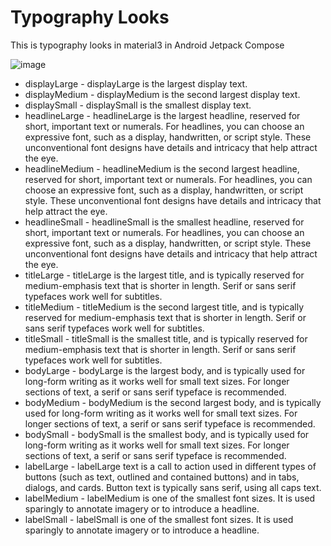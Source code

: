 # Typography Looks
This is typography looks in material3 in Android Jetpack Compose

![image](https://github.com/shaqna/Material3-Compose/assets/85094525/82484d8a-a483-4cbf-8e7b-d624875df3d6)


- displayLarge - displayLarge is the largest display text.
- displayMedium - displayMedium is the second largest display text.
- displaySmall - displaySmall is the smallest display text.
- headlineLarge - headlineLarge is the largest headline, reserved for short, important text or numerals. For headlines, you can choose an expressive font, such as a display, handwritten, or script style. These unconventional font designs have details and intricacy that help attract the eye.
- headlineMedium - headlineMedium is the second largest headline, reserved for short, important text or numerals. For headlines, you can choose an expressive font, such as a display, handwritten, or script style. These unconventional font designs have details and intricacy that help attract the eye.
- headlineSmall - headlineSmall is the smallest headline, reserved for short, important text or numerals. For headlines, you can choose an expressive font, such as a display, handwritten, or script style. These unconventional font designs have details and intricacy that help attract the eye.
- titleLarge - titleLarge is the largest title, and is typically reserved for medium-emphasis text that is shorter in length. Serif or sans serif typefaces work well for subtitles.
- titleMedium - titleMedium is the second largest title, and is typically reserved for medium-emphasis text that is shorter in length. Serif or sans serif typefaces work well for subtitles.
- titleSmall - titleSmall is the smallest title, and is typically reserved for medium-emphasis text that is shorter in length. Serif or sans serif typefaces work well for subtitles.
- bodyLarge - bodyLarge is the largest body, and is typically used for long-form writing as it works well for small text sizes. For longer sections of text, a serif or sans serif typeface is recommended.
- bodyMedium - bodyMedium is the second largest body, and is typically used for long-form writing as it works well for small text sizes. For longer sections of text, a serif or sans serif typeface is recommended.
- bodySmall - bodySmall is the smallest body, and is typically used for long-form writing as it works well for small text sizes. For longer sections of text, a serif or sans serif typeface is recommended.
- labelLarge - labelLarge text is a call to action used in different types of buttons (such as text, outlined and contained buttons) and in tabs, dialogs, and cards. Button text is typically sans serif, using all caps text.
- labelMedium - labelMedium is one of the smallest font sizes. It is used sparingly to annotate imagery or to introduce a headline.
- labelSmall - labelSmall is one of the smallest font sizes. It is used sparingly to annotate imagery or to introduce a headline.

